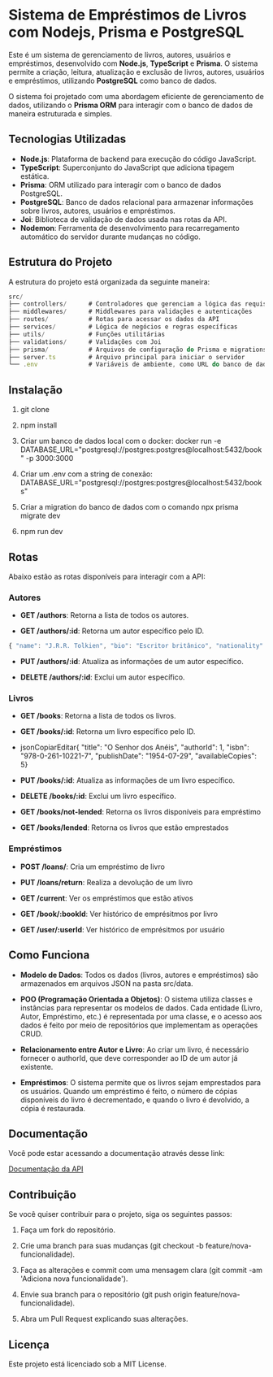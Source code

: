 # Sistema de Empréstimos de Livros com Nodejs, Prisma e PostgreSQL

Este é um sistema de gerenciamento de livros, autores, usuários e empréstimos, desenvolvido com **Node.js**, **TypeScript** e **Prisma**. O sistema permite a criação, leitura, atualização e exclusão de livros, autores, usuários e empréstimos, utilizando **PostgreSQL** como banco de dados.

O sistema foi projetado com uma abordagem eficiente de gerenciamento de dados, utilizando o **Prisma ORM** para interagir com o banco de dados de maneira estruturada e simples.

## Tecnologias Utilizadas

*   **Node.js**: Plataforma de backend para execução do código JavaScript.
*   **TypeScript**: Superconjunto do JavaScript que adiciona tipagem estática.
*   **Prisma**: ORM utilizado para interagir com o banco de dados PostgreSQL.
*   **PostgreSQL**: Banco de dados relacional para armazenar informações sobre livros, autores, usuários e empréstimos.
*   **Joi**: Biblioteca de validação de dados usada nas rotas da API.
*   **Nodemon**: Ferramenta de desenvolvimento para recarregamento automático do servidor durante mudanças no código.

## Estrutura do Projeto

A estrutura do projeto está organizada da seguinte maneira:

```js
src/
├── controllers/      # Controladores que gerenciam a lógica das requisições
├── middlewares/      # Middlewares para validações e autenticações
├── routes/           # Rotas para acessar os dados da API
├── services/         # Lógica de negócios e regras específicas
├── utils/            # Funções utilitárias
├── validations/      # Validações com Joi
├── prisma/           # Arquivos de configuração do Prisma e migrations
├── server.ts         # Arquivo principal para iniciar o servidor
└── .env              # Variáveis de ambiente, como URL do banco de dados
``` 


Instalação
----------

1.  git clone
    
2.  npm install

3. Criar um banco de dados local com o docker: docker run -e DATABASE_URL="postgresql://postgres:postgres@localhost:5432/book" -p 3000:3000 

4. Criar um .env com a string de conexão: DATABASE_URL="postgresql://postgres:postgres@localhost:5432/books"

5. Criar a migration do banco de dados com o comando npx prisma migrate dev
    
6.  npm run dev


Rotas
-----

Abaixo estão as rotas disponíveis para interagir com a API:

### **Autores**

*   **GET /authors**: Retorna a lista de todos os autores.
    
*   **GET /authors/:id**: Retorna um autor específico pelo ID.
    
  ```js
{ "name": "J.R.R. Tolkien", "bio": "Escritor britânico", "nationality": "British", "birthDate": "1892-01-03"}
 ```
*   **PUT /authors/:id**: Atualiza as informações de um autor específico.
    
*   **DELETE /authors/:id**: Exclui um autor específico.
    

### **Livros**

*   **GET /books**: Retorna a lista de todos os livros.
    
*   **GET /books/:id**: Retorna um livro específico pelo ID.
    
*   jsonCopiarEditar{ "title": "O Senhor dos Anéis", "authorId": 1, "isbn": "978-0-261-10221-7", "publishDate": "1954-07-29", "availableCopies": 5}
    
*   **PUT /books/:id**: Atualiza as informações de um livro específico.
    
*   **DELETE /books/:id**: Exclui um livro específico.

*   **GET /books/not-lended**: Retorna os livros disponíveis para empréstimo

*   **GET /books/lended**: Retorna os livros que estão emprestados
    

### **Empréstimos**
    
*   **POST /loans/**: Cria um empréstimo de livro
    
*   **PUT /loans/return**: Realiza a devolução de um livro

*   **GET /current**: Ver os empréstimos que estão ativos

*   **GET /book/:bookId**: Ver histórico de emprésitmos por livro

*   **GET /user/:userId**: Ver histórico de emprésitmos por usuário    

Como Funciona
-------------

*   **Modelo de Dados**: Todos os dados (livros, autores e empréstimos) são armazenados em arquivos JSON na pasta src/data.
    
*   **POO (Programação Orientada a Objetos)**: O sistema utiliza classes e instâncias para representar os modelos de dados. Cada entidade (Livro, Autor, Empréstimo, etc.) é representada por uma classe, e o acesso aos dados é feito por meio de repositórios que implementam as operações CRUD.
    
*   **Relacionamento entre Autor e Livro**: Ao criar um livro, é necessário fornecer o authorId, que deve corresponder ao ID de um autor já existente.
    
*   **Empréstimos**: O sistema permite que os livros sejam emprestados para os usuários. Quando um empréstimo é feito, o número de cópias disponíveis do livro é decrementado, e quando o livro é devolvido, a cópia é restaurada.
    

Documentação
-------------

Você pode estar acessando a documentação através desse link:

[Documentação da API](https://documenter.getpostman.com/view/41703113/2sAYdeMC7T)

Contribuição
------------

Se você quiser contribuir para o projeto, siga os seguintes passos:

1.  Faça um fork do repositório.
    
2.  Crie uma branch para suas mudanças (git checkout -b feature/nova-funcionalidade).
    
3.  Faça as alterações e commit com uma mensagem clara (git commit -am 'Adiciona nova funcionalidade').
    
4.  Envie sua branch para o repositório (git push origin feature/nova-funcionalidade).
    
5.  Abra um Pull Request explicando suas alterações.
    

Licença
-------

Este projeto está licenciado sob a MIT License.
